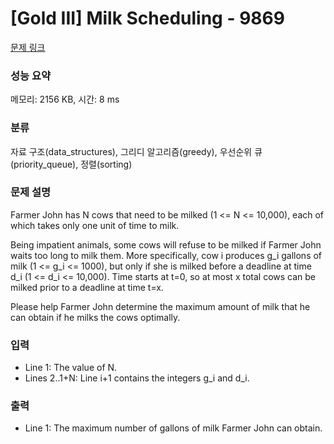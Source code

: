 # [Gold III] Milk Scheduling - 9869 

[문제 링크](https://www.acmicpc.net/problem/9869) 

### 성능 요약

메모리: 2156 KB, 시간: 8 ms

### 분류

자료 구조(data_structures), 그리디 알고리즘(greedy), 우선순위 큐(priority_queue), 정렬(sorting)

### 문제 설명

<p>Farmer John has N cows that need to be milked (1 <= N <= 10,000), each of which takes only one unit of time to milk.</p><p>Being impatient animals, some cows will refuse to be milked if Farmer John waits too long to milk them.  More specifically, cow i produces g_i gallons of milk (1 <= g_i <= 1000), but only if she is milked before a deadline at time d_i (1 <= d_i <= 10,000).  Time starts at t=0, so at most x total cows can be milked prior to a deadline at time t=x.</p><p>Please help Farmer John determine the maximum amount of milk that he can obtain if he milks the cows optimally.</p>

### 입력 

 <ul><li>Line 1: The value of N.</li><li>Lines 2..1+N: Line i+1 contains the integers g_i and d_i.</li></ul>

### 출력 

 <ul><li>Line 1: The maximum number of gallons of milk Farmer John can obtain.</li></ul>

